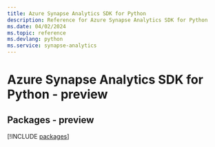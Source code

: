 ```yaml
---
title: Azure Synapse Analytics SDK for Python
description: Reference for Azure Synapse Analytics SDK for Python
ms.date: 04/02/2024
ms.topic: reference
ms.devlang: python
ms.service: synapse-analytics
---
```

# Azure Synapse Analytics SDK for Python - preview
## Packages - preview
[!INCLUDE [packages](synapse-analytics-index.md)]